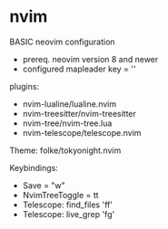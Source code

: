 # nvim

BASIC neovim configuration
- prereq. neovim version 8 and newer
- configured mapleader key = '<space>'

plugins:
- nvim-lualine/lualine.nvim
- nvim-treesitter/nvim-treesitter
- nvim-tree/nvim-tree.lua
- nvim-telescope/telescope.nvim

Theme: folke/tokyonight.nvim

Keybindings:
- Save = "<leader>w"
- NvimTreeToggle = <leader>tt
- Telescope: find_files '<leader>ff'
- Telescope: live_grep '<leader>fg'
  
